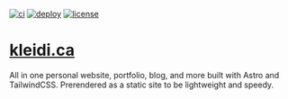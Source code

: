 [![ci](https://github.com/knbu/kleidi.ca/actions/workflows/ci.yml/badge.svg)](https://github.com/knbu/kleidi.ca/actions/workflows/ci.yml)
[![deploy](https://github.com/knbu/kleidi.ca/actions/workflows/deploy.yml/badge.svg)](https://github.com/knbu/kleidi.ca/actions/workflows/deploy.yml)
[![license](https://img.shields.io/github/license/knbu/kleidi.ca)](https://opensource.org/licenses/MIT)

# [kleidi.ca](https://kleidi.ca)

All in one personal website, portfolio, blog, and more built with Astro and
TailwindCSS. Prerendered as a static site to be lightweight and speedy.
